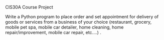 CIS30A Course Project

Write a Python program to place order and set appointment for delivery of goods or services from a business of your choice (restaurant, grocery, mobile pet spa, mobile car detailer, home cleaning, home repair/improvement, mobile car repair, etc.…) . 
